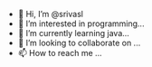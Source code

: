 - 👋 Hi, I’m @srivasl
- 👀 I’m interested in programming...
- 🌱 I’m currently learning java...
- 💞️ I’m looking to collaborate on ...
- 📫 How to reach me ...

<!---
srivasl/srivasl is a ✨ special ✨ repository because its `README.md` (this file) appears on your GitHub profile.
You can click the Preview link to take a look at your changes.
--->
